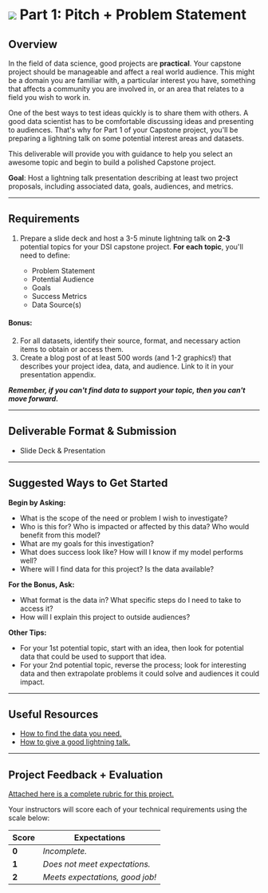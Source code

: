 # ![](https://ga-dash.s3.amazonaws.com/production/assets/logo-9f88ae6c9c3871690e33280fcf557f33.png) Part 1: Pitch + Problem Statement

## Overview

In the field of data science, good projects are **practical**. Your capstone project should be manageable and affect a real world audience. This might be a domain you are familiar with, a particular interest you have, something that affects a community you are involved in, or an area that relates to a field you wish to work in.

One of the best ways to test ideas quickly is to share them with others. A good data scientist has to be comfortable discussing ideas and presenting to audiences. That's why for Part 1 of your Capstone project, you'll be preparing a lightning talk on some potential interest areas and datasets.

This deliverable will provide you with guidance to help you select an awesome topic and begin to build a polished Capstone project. 

**Goal**: Host a lightning talk presentation describing at least two project proposals, including associated data, goals, audiences, and metrics.

---

## Requirements

1. Prepare a slide deck and host a 3-5 minute lightning talk on **2-3** potential topics for your DSI capstone project. **For each topic**, you'll need to define:

   - Problem Statement
   - Potential Audience 
   - Goals
   - Success Metrics
   - Data Source(s)

#### Bonus:

2. For all datasets, identify their source, format, and necessary action items to obtain or access them.
3. Create a blog post of at least 500 words (and 1-2 graphics!) that describes your project idea, data, and audience. Link to it in your presentation appendix.
 
 ***Remember, if you can't find data to support your topic, then you can't move forward.***

---

## Deliverable Format & Submission

- Slide Deck & Presentation

---

## Suggested Ways to Get Started

**Begin by Asking:**
- What is the scope of the need or problem I wish to investigate?
- Who is this for? Who is impacted or affected by this data? Who would benefit from this model?
- What are my goals for this investigation?
- What does success look like? How will I know if my model performs well?
- Where will I find data for this project? Is the data available?

**For the Bonus, Ask:**
- What format is the data in? What specific steps do I need to take to access it?
- How will I explain this project to outside audiences?

**Other Tips:**
- For your 1st potential topic, start with an idea, then look for potential data that could be used to support that idea.
- For your 2nd potential topic, reverse the process; look for interesting data and then extrapolate problems it could solve and audiences it could impact.

---

## Useful Resources

- [How to find the data you need.](http://flowingdata.com/2009/10/01/30-resources-to-find-the-data-you-need/)
- [How to give a good lightning talk.](https://www.semrush.com/blog/16-ways-to-prepare-for-a-lightning-talk/)

---

## Project Feedback + Evaluation

[Attached here is a complete rubric for this project.](./capstone-part-01-rubric.md)

Your instructors will score each of your technical requirements using the scale below:

Score  | Expectations
--- | ---
**0** | _Incomplete._
**1** | _Does not meet expectations._
**2** | _Meets expectations, good job!_

